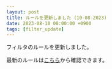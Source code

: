 ```yaml
---
layout: post
title: ルールを更新しました (10-08-2023)
date: 2023-08-10 08:00:00 +0900
tags: [filter_update]
---
```


フィルタのルールを更新しました。

最新のルールは[こちら](https://github.com/kittytail/BlockerRules)から確認できます。
